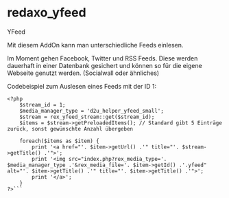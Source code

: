 # redaxo_yfeed
YFeed

Mit diesem AddOn kann man unterschiedliche Feeds einlesen.

Im Moment gehen Facebook, Twitter und RSS Feeds.
Diese werden dauerhaft in einer Datenbank gesichert und können
so für die eigene Webseite genutzt werden. (Socialwall oder ähnliches)

Codebeispiel zum Auslesen eines Feeds mit der ID 1:

```
<?php
    $stream_id = 1;
    $media_manager_type = 'd2u_helper_yfeed_small';
	$stream = rex_yfeed_stream::get($stream_id);
	$items = $stream->getPreloadedItems(); // Standard gibt 5 Einträge zurück, sonst gewünschte Anzahl übergeben

    foreach($items as $item) {
		print '<a href="'. $item->getUrl() .'" title="'. $stream->getTitle() .'">';
        print '<img src="index.php?rex_media_type='. $media_manager_type .'&rex_media_file='. $item->getId() .'.yfeed"  alt="'. $item->getTitle() .'" title="'. $item->getTitle() .'">'; 
		print '</a>';
    }
?>```
